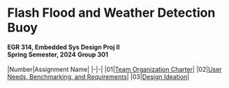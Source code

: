 # Flash Flood and Weather Detection Buoy
**EGR 314, Embedded Sys Design Proj II**<br>
**Spring Semester, 2024**
**Group 301**
<br><br>
|Number|Assignment Name|
|-|-|
|01|[Team Organization Charter](Assignments/01-Team-Organization-Charter.md)|
|02|[User Needs, Benchmarking, and Requirements](Assignments/02-User-Needs-Benchmarking-and-Requirements.md)|
|03|[Design Ideation](Assignments/03-Design-Ideation.md)|
